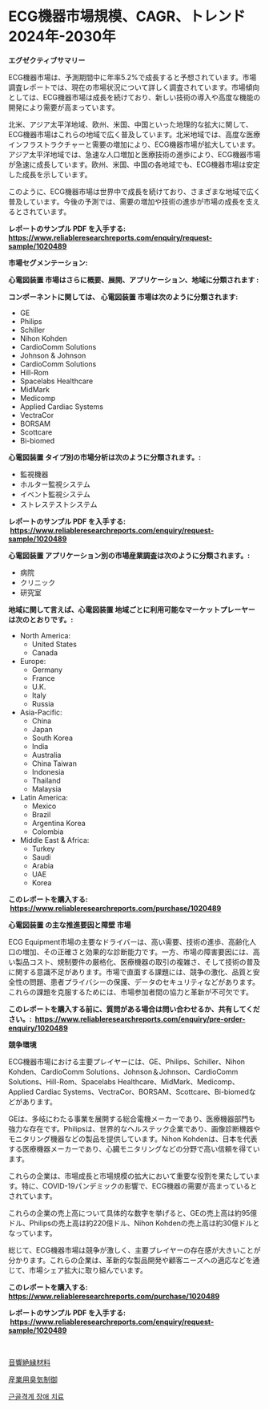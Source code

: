 <p><h1>ECG機器市場規模、CAGR、トレンド 2024年-2030年</h1></p><p><strong>エグゼクティブサマリー</strong></p>
<p><p>ECG機器市場は、予測期間中に年率5.2%で成長すると予想されています。市場調査レポートでは、現在の市場状況について詳しく調査されています。市場傾向としては、ECG機器市場は成長を続けており、新しい技術の導入や高度な機能の開発により需要が高まっています。</p><p>北米、アジア太平洋地域、欧州、米国、中国といった地理的な拡大に関して、ECG機器市場はこれらの地域で広く普及しています。北米地域では、高度な医療インフラストラクチャーと需要の増加により、ECG機器市場が拡大しています。アジア太平洋地域では、急速な人口増加と医療技術の進歩により、ECG機器市場が急速に成長しています。欧州、米国、中国の各地域でも、ECG機器市場は安定した成長を示しています。</p><p>このように、ECG機器市場は世界中で成長を続けており、さまざまな地域で広く普及しています。今後の予測では、需要の増加や技術の進歩が市場の成長を支えるとされています。</p></p>
<p><strong>レポートのサンプル PDF を入手する: <a href="https://www.reliableresearchreports.com/enquiry/request-sample/1020489">https://www.reliableresearchreports.com/enquiry/request-sample/1020489</a></strong></p>
<p><strong>市場セグメンテーション:</strong></p>
<p><strong> 心電図装置 市場はさらに概要、展開、アプリケーション、地域に分類されます :</strong></p>
<p><strong>コンポーネントに関しては、 心電図装置 市場は次のように分類されます: &nbsp;</strong></p>
<p><ul><li>GE</li><li>Philips</li><li>Schiller</li><li>Nihon Kohden</li><li>CardioComm Solutions</li><li>Johnson & Johnson</li><li>CardioComm Solutions</li><li>Hill-Rom</li><li>Spacelabs Healthcare</li><li>MidMark</li><li>Medicomp</li><li>Applied Cardiac Systems</li><li>VectraCor</li><li>BORSAM</li><li>Scottcare</li><li>Bi-biomed</li></ul></p>
<p><strong> 心電図装置 タイプ別の市場分析は次のように分類されます。:</strong></p>
<p><ul><li>監視機器</li><li>ホルター監視システム</li><li>イベント監視システム</li><li>ストレステストシステム</li></ul></p>
<p><strong>レポートのサンプル PDF を入手する: &nbsp;<a href="https://www.reliableresearchreports.com/enquiry/request-sample/1020489">https://www.reliableresearchreports.com/enquiry/request-sample/1020489</a></strong></p>
<p><strong> 心電図装置 アプリケーション別の市場産業調査は次のように分類されます。:</strong></p>
<p><ul><li>病院</li><li>クリニック</li><li>研究室</li></ul></p>
<p><strong>地域に関して言えば、心電図装置 地域ごとに利用可能なマーケットプレーヤーは次のとおりです。:</strong></p>
<p><ul>
    <li>
        North America:
        <ul>
            <li>United States</li>
            <li>Canada</li>
        </ul>
    </li>
    <li>
        Europe:
        <ul>
            <li>Germany</li>
            <li>France</li>
            <li>U.K.</li>
            <li>Italy</li>
            <li>Russia</li>
        </ul>
    </li>
    <li>
        Asia-Pacific:
        <ul>
            <li>China</li>
            <li>Japan</li>
            <li>South Korea</li>
            <li>India</li>
            <li>Australia</li>
            <li>China Taiwan</li>
            <li>Indonesia</li>
            <li>Thailand</li>
            <li>Malaysia</li>
        </ul>
    </li>
    <li>
        Latin America:
        <ul>
            <li>Mexico</li>
            <li>Brazil</li>
            <li>Argentina Korea</li>
            <li>Colombia</li>
        </ul>
    </li>
    <li>
        Middle East & Africa:
        <ul>
            <li>Turkey</li>
            <li>Saudi</li>
            <li>Arabia</li>
            <li>UAE</li>
            <li>Korea</li>
        </ul>
    </li>
    </ul></p>
<p><strong>このレポートを購入する: &nbsp;<a href="https://www.reliableresearchreports.com/purchase/1020489">https://www.reliableresearchreports.com/purchase/1020489</a></strong></p>
<p><strong>心電図装置 の主な推進要因と障壁 市場</strong></p>
<p><p>ECG Equipment市場の主要なドライバーは、高い需要、技術の進歩、高齢化人口の増加、その正確さと効果的な診断能力です。一方、市場の障害要因には、高い製品コスト、規制要件の厳格化、医療機器の取引の複雑さ、そして技術の普及に関する意識不足があります。市場で直面する課題には、競争の激化、品質と安全性の問題、患者プライバシーの保護、データのセキュリティなどがあります。これらの課題を克服するためには、市場参加者間の協力と革新が不可欠です。</p></p>
<p><strong>このレポートを購入する前に、質問がある場合は問い合わせるか、共有してください。:&nbsp; <a href="https://www.reliableresearchreports.com/enquiry/pre-order-enquiry/1020489">https://www.reliableresearchreports.com/enquiry/pre-order-enquiry/1020489</a></strong></p>
<p><strong>競争環境</strong></p>
<p><p>ECG機器市場における主要プレイヤーには、GE、Philips、Schiller、Nihon Kohden、CardioComm Solutions、Johnson＆Johnson、CardioComm Solutions、Hill-Rom、Spacelabs Healthcare、MidMark、Medicomp、Applied Cardiac Systems、VectraCor、BORSAM、Scottcare、Bi-biomedなどがあります。</p><p>GEは、多岐にわたる事業を展開する総合電機メーカーであり、医療機器部門も強力な存在です。Philipsは、世界的なヘルステック企業であり、画像診断機器やモニタリング機器などの製品を提供しています。Nihon Kohdenは、日本を代表する医療機器メーカーであり、心臓モニタリングなどの分野で高い信頼を得ています。</p><p>これらの企業は、市場成長と市場規模の拡大において重要な役割を果たしています。特に、COVID-19パンデミックの影響で、ECG機器の需要が高まっているとされています。</p><p>これらの企業の売上高について具体的な数字を挙げると、GEの売上高は約95億ドル、Philipsの売上高は約220億ドル、Nihon Kohdenの売上高は約30億ドルとなっています。</p><p>総じて、ECG機器市場は競争が激しく、主要プレイヤーの存在感が大きいことが分かります。これらの企業は、革新的な製品開発や顧客ニーズへの適応などを通じて、市場シェア拡大に取り組んでいます。</p></p>
<p><strong>このレポートを購入する: &nbsp; <a href="https://www.reliableresearchreports.com/purchase/1020489">https://www.reliableresearchreports.com/purchase/1020489</a></strong></p>
<p><strong>レポートのサンプル PDF を入手する: &nbsp;<a href="https://www.reliableresearchreports.com/enquiry/request-sample/1020489">https://www.reliableresearchreports.com/enquiry/request-sample/1020489</a></strong><strong></strong></p>
<p>&nbsp;</p>
<p><p><a href="https://medium.com/@darrensipes1990/%E9%9F%B3%E9%9F%BF%E6%96%AD%E7%86%B1%E6%9D%90%E5%B8%82%E5%A0%B4%E8%A6%8F%E6%A8%A1%E3%81%AF-%E3%82%B0%E3%83%AD%E3%83%BC%E3%83%90%E3%83%AB%E7%94%A3%E6%A5%AD%E3%81%AB%E3%81%8A%E3%81%91%E3%82%8B%E6%9C%80%E9%81%A9%E3%81%AA%E3%83%9E%E3%83%BC%E3%82%B1%E3%83%86%E3%82%A3%E3%83%B3%E3%82%B0%E3%83%81%E3%83%A3%E3%83%8D%E3%83%AB%E3%82%92%E7%A4%BA%E3%81%97%E3%81%A6%E3%81%84%E3%81%BE%E3%81%99-9bf6517ea0f6">音響絶縁材料</a></p><p><a href="https://medium.com/@darrensipes1990/%E7%94%A3%E6%A5%AD%E7%94%A8%E8%87%AD%E6%B0%97%E5%AF%BE%E7%AD%96%E5%B8%82%E5%A0%B4%E3%81%AE%E8%A6%8F%E6%A8%A1%E3%81%A8%E5%B8%82%E5%A0%B4%E5%8B%95%E5%90%91-%E5%AE%8C%E5%85%A8%E3%81%AA%E7%94%A3%E6%A5%AD%E6%A6%82%E8%A6%81-2024%E5%B9%B4%E3%81%8B%E3%82%892031%E5%B9%B4-c85d04c25b15">産業用臭気制御</a></p><p><a href="https://medium.com/@kurthityntz895676/%EA%B7%BC%EA%B3%A8%EA%B2%A9-%EC%9E%A5%EC%95%A0-%EC%B9%98%EB%A3%8C-%EC%8B%9C%EC%9E%A5-%EC%A7%80%ED%91%9C%EC%9D%98-%ED%95%B4%EB%8F%85-%EC%8B%9C%EC%9E%A5-%EC%A0%90%EC%9C%A0%EC%9C%A8-%ED%8A%B8%EB%A0%8C%EB%93%9C-%EB%B0%8F-%EC%84%B1%EC%9E%A5-%EC%96%91%EC%83%81-583dc3766543">근골격계 장애 치료</a></p></p>